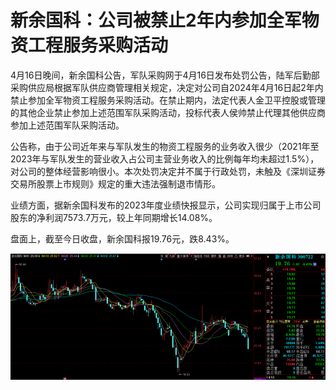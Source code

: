 # 新余国科：公司被禁止2年内参加全军物资工程服务采购活动

4月16日晚间，新余国科公告，军队采购网于4月16日发布处罚公告，陆军后勤部采购供应局根据军队供应商管理相关规定，决定对公司自2024年4月16日起2年内禁止参加全军物资工程服务采购活动。在禁止期内，法定代表人金卫平控股或管理的其他企业禁止参加上述范围军队采购活动，投标代表人侯帅禁止代理其他供应商参加上述范围军队采购活动。

公告称，由于公司近年来与军队发生的物资工程服务的业务收入很少（2021年至2023年与军队发生的营业收入占公司主营业务收入的比例每年均未超过1.5%），对公司的整体经营影响很小。本次处罚决定并不属于行政处罚，未触及《深圳证券交易所股票上市规则》规定的重大违法强制退市情形。

业绩方面，据新余国科发布的2023年度业绩快报显示，公司实现归属于上市公司股东的净利润7573.7万元，较上年同期增长14.08%。

盘面上，截至今日收盘，新余国科报19.76元，跌8.43%。

![14ce5a2b478df80fd76b2b3d46bcbd8c.jpg](https://raw.githubusercontent.com/qqhsx/qqnews_image/main/2024/04/16/新余国科：公司被禁止2年内参加全军物资工程服务采购活动/14ce5a2b478df80fd76b2b3d46bcbd8c.jpg)

